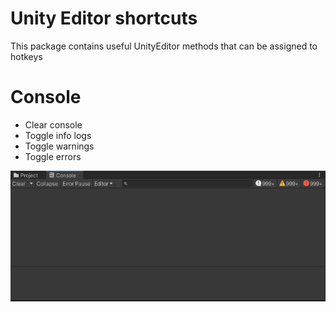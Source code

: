 ﻿# Unity Editor shortcuts

This package contains useful UnityEditor methods that can be assigned to hotkeys

# Console

* Clear console
* Toggle info logs
* Toggle warnings
* Toggle errors

![](https://raw.githubusercontent.com/ifgenius/RepoContents/master/UnityShortcuts/console-shortcuts.gif)